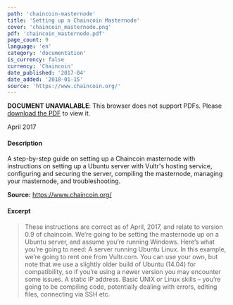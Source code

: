 ```yaml
---
path: 'chaincoin-masternode'
title: 'Setting up a Chaincoin Masternode'
cover: 'chaincoin_masternode.png'
pdf: 'chaincoin_masternode.pdf'
page_count: 9
language: 'en'
category: 'documentation'
is_currency: false
currency: 'Chaincoin'
date_published: '2017-04'
date_added: '2018-01-15'
source: 'https://www.chaincoin.org/'
---
```


<object class="pdf_embed" data="/assets/pdf/chaincoin_masternode.pdf" type="application/pdf" width="100%" height="100%">
   <p><b>DOCUMENT UNAVIALABLE</b>: This browser does not support PDFs. Please <a href="/assets/pdf/chaincoin_masternode.pdf">download the PDF</a> to view it.</p>
</object>

April 2017

#### Description
A step-by-step guide on setting up a Chaincoin masternode with instructions on setting up a Ubuntu server with Vultr's hosting service, configuring and securing the server, compiling the masternode, managing your masternode, and troubleshooting.

**Source:** https://www.chaincoin.org/

#### Excerpt
> These instructions are correct as of April, 2017, and relate to version 0.9 of chaincoin. We’re going to be setting the masternode up on a Ubuntu server, and assume you’re running Windows. Here’s what you’re going to need: A server running Ubuntu Linux. In this example, we’re going to rent one from Vultr.com. You can use your own, but note that we use a slightly older build of Ubuntu (14.04) for compatibility, so if you’re using a newer version you may encounter some issues. A static IP address. Basic UNIX or Linux skills – you’re going to be compiling code, potentially dealing with errors, editing files, connecting via SSH etc.
